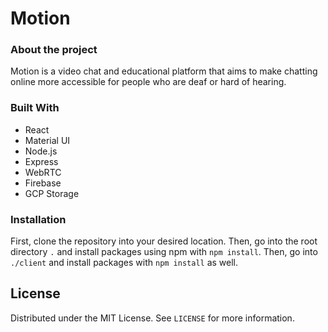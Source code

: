 # Motion

### About the project
Motion is a video chat and educational platform that aims to make chatting online more accessible for people who are deaf or hard of hearing.

### Built With

- React
- Material UI
- Node.js
- Express
- WebRTC
- Firebase
- GCP Storage

### Installation
First, clone the repository into your desired location.
Then, go into the root directory `.` and install packages using npm with `npm install`.
Then, go into `./client` and install packages with `npm install` as well.

<!-- LICENSE -->
## License

Distributed under the MIT License. See `LICENSE` for more information.
